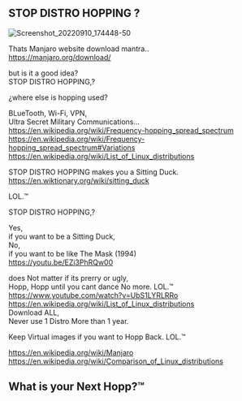 ## STOP DISTRO HOPPING ?

![Screenshot_20220910_174448-50](https://user-images.githubusercontent.com/33388902/189504560-e73dbd84-c7ad-410a-a6e9-09a7d6bc4264.jpg)

Thats Manjaro website download mantra.. </br>
https://manjaro.org/download/ </p>

but is it a good idea? </br>
STOP DISTRO HOPPING,?</p>

¿where else is hopping used? </p>

BLueTooth, Wi-Fi, VPN, </br>
Ultra Secret Military Communications... </br>
https://en.wikipedia.org/wiki/Frequency-hopping_spread_spectrum </br>
https://en.wikipedia.org/wiki/Frequency-hopping_spread_spectrum#Variations </br>
https://en.wikipedia.org/wiki/List_of_Linux_distributions </p>

STOP DISTRO HOPPING makes you a Sitting Duck.</br>
https://en.wiktionary.org/wiki/sitting_duck </p>

LOL.™ </p>

STOP DISTRO HOPPING,? </p>

Yes, </br>
if you want to be a Sitting Duck, </br>
No, </br>
if you want to be like The Mask (1994) </br>
https://youtu.be/EZi3PhRQw00 </p>

does Not matter if its prerry or ugly, </br>
Hopp, Hopp until you cant dance No more. LOL.™  </br>
https://www.youtube.com/watch?v=UbS1LYRLRRo </br>
https://en.wikipedia.org/wiki/List_of_Linux_distributions </br>
Download ALL, </br>
Never use 1 Distro More than 1 year. </p>

Keep Virtual images if you want to Hopp Back. LOL.™ </p>

https://en.wikipedia.org/wiki/Manjaro
https://en.wikipedia.org/wiki/Comparison_of_Linux_distributions

## What is your Next Hopp?™
